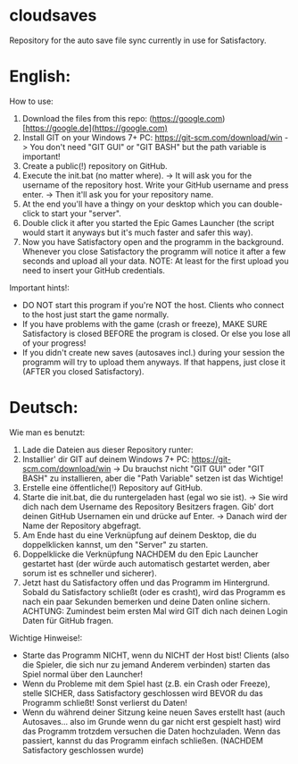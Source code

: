# cloudsaves
Repository for the auto save file sync currently in use for Satisfactory.

# English:

How to use:
1. Download the files from this repo: (https://google.com)[https://google.de](https://google.com)
2. Install GIT on your Windows 7+ PC: https://git-scm.com/download/win
  -> You don't need "GIT GUI" or "GIT BASH" but the path variable is important!
3. Create a public(!) repository on GitHub.
4. Execute the init.bat (no matter where).
  -> It will ask you for the username of the repository host. Write your GitHub username and press enter.
  -> Then it'll ask you for your repository name.
5. At the end you'll have a thingy on your desktop which you can double-click to start your "server".
6. Double click it after you started the Epic Games Launcher (the script would start it anyways but it's much faster and safer this way).
7. Now you have Satisfactory open and the programm in the background. Whenever you close Satisfactory the programm will notice it after a few seconds and upload all your data. NOTE: At least for the first upload you need to insert your GitHub credentials.

Important hints!:
- DO NOT start this program if you're NOT the host. Clients who connect to the host just start the game normally.
- If you have problems with the game (crash or freeze), MAKE SURE Satisfactory is closed BEFORE the program is closed. Or else you lose all of your progress!
- If you didn't create new saves (autosaves incl.) during your session the programm will try to upload them anyways. If that happens, just close it (AFTER you closed Satisfactory).

# Deutsch:

Wie man es benutzt:
1. Lade die Dateien aus dieser Repository runter:
2. Installier' dir GIT auf deinem Windows 7+ PC: https://git-scm.com/download/win
  -> Du brauchst nicht "GIT GUI" oder "GIT BASH" zu installieren, aber die "Path Variable" setzen ist das Wichtige!
3. Erstelle eine öffentliche(!) Repository auf GitHub.
4. Starte die init.bat, die du runtergeladen hast (egal wo sie ist).
  -> Sie wird dich nach dem Username des Repository Besitzers fragen. Gib' dort deinen GitHub Usernamen ein und drücke auf Enter.
  -> Danach wird der Name der Repository abgefragt.
5. Am Ende hast du eine Verknüpfung auf deinem Desktop, die du doppelklicken kannst, um den "Server" zu starten.
6. Doppelklicke die Verknüpfung NACHDEM du den Epic Launcher gestartet hast (der würde auch automatisch gestartet werden, aber sorum ist es schneller und sicherer).
7. Jetzt hast du Satisfactory offen und das Programm im Hintergrund. Sobald du Satisfactory schließt (oder es crasht), wird das Programm es nach ein paar Sekunden bemerken und deine Daten online sichern. ACHTUNG: Zumindest beim ersten Mal wird GIT dich nach deinen Login Daten für GitHub fragen.

Wichtige Hinweise!:
- Starte das Programm NICHT, wenn du NICHT der Host bist! Clients (also die Spieler, die sich nur zu jemand Anderem verbinden) starten das Spiel normal über den Launcher!
- Wenn du Probleme mit dem Spiel hast (z.B. ein Crash oder Freeze), stelle SICHER, dass Satisfactory geschlossen wird BEVOR du das Programm schließt! Sonst verlierst du Daten!
- Wenn du während deiner Sitzung keine neuen Saves erstellt hast (auch Autosaves... also im Grunde wenn du gar nicht erst gespielt hast) wird das Programm trotzdem versuchen die Daten hochzuladen. Wenn das passiert, kannst du das Programm einfach schließen. (NACHDEM Satisfactory geschlossen wurde)
